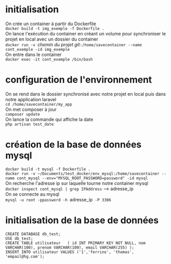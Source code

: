 # initialisation 
On crée un container à partir du Dockerfile  
`docker build -t img_exemple -f Dockerfile .`  
On lance l'exécution du container en créant un volume pour synchroniser le projet en local avec un dossier du container  
`docker run -v `_chemin du projet git_`:/home/savecontainer --name cont_exemple -id img_exemple`  
On entre dans le container  
`docker exec -it cont_exemple /bin/bash`  

# configuration de l'environnement 
On se rend dans le dossier synchronisé avec notre projet en local puis dans notre application laravel  
`cd /home/savecontainer/my_app`  
On met composer à jour  
`composer update`  
On lance la commande qui affiche la date  
`php artisan test_date`

# création de la base de données mysql
`docker build -t mysql -f Dockerfile .`  
`docker run -v ~/Documents/test_docker/env_mysql:/home/savecontainer --name cont_mysql --env="MYSQL_ROOT_PASSWORD=password" -id mysql`  
On recherche l'adresse ip sur laquelle tourne notre container mysql  
`docker inspect cont_mysql | grep IPAddress` --> adresse_ip  
On se connecte au mysql  
`mysql -u root -ppassword -h `adresse_ip` -P 3306`  

# initialisation de la base de données
`CREATE DATABASE db_test;`  
`USE db_test;`  
`CREATE TABLE utilisateur  
(
    id INT PRIMARY KEY NOT NULL,
    nom VARCHAR(100),
    prenom VARCHAR(100),
    email VARCHAR(255)
);`  
`INSERT INTO utilisateur VALUES ('1','ferrino', 'thomas', 'empail@hg.com');`
